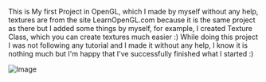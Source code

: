 This is My first Project in OpenGL, which I made by myself without any help, textures are from the site LearnOpenGL.com because it is the same project as there but I added some things by myself, for example, I created Texture Class, which you can create textures much easier :) While doing this project I was not following any tutorial and I made it without any help, I know it is nothing much but I'm happy that I've successfully finished what I started :)

![Image](https://github.com/user-attachments/assets/bfe5d1a7-9386-4587-9a79-000f842295f9)
